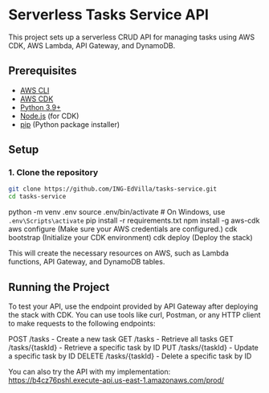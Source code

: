 # Serverless Tasks Service API

This project sets up a serverless CRUD API for managing tasks using AWS CDK, AWS Lambda, API Gateway, and DynamoDB.

## Prerequisites

- [AWS CLI](https://aws.amazon.com/cli/)
- [AWS CDK](https://docs.aws.amazon.com/cdk/latest/guide/work-with-cdk.html)
- [Python 3.9+](https://www.python.org/downloads/)
- [Node.js](https://nodejs.org/) (for CDK)
- [pip](https://pip.pypa.io/en/stable/) (Python package installer)

## Setup

### 1. Clone the repository

```bash
git clone https://github.com/ING-EdVilla/tasks-service.git
cd tasks-service
```
python -m venv .env
source .env/bin/activate  # On Windows, use `.env\Scripts\activate`
pip install -r requirements.txt
npm install -g aws-cdk
aws configure (Make sure your AWS credentials are configured.)
cdk bootstrap (Initialize your CDK environment)
cdk deploy (Deploy the stack)

This will create the necessary resources on AWS, such as Lambda functions, API Gateway, and DynamoDB tables.

## Running the Project

To test your API, use the endpoint provided by API Gateway after deploying the stack with CDK. You can use tools like curl, Postman, or any HTTP client to make requests to the following endpoints:

POST /tasks - Create a new task
GET /tasks - Retrieve all tasks
GET /tasks/{taskId} - Retrieve a specific task by ID
PUT /tasks/{taskId} - Update a specific task by ID
DELETE /tasks/{taskId} - Delete a specific task by ID

You can also try the API with my implementation: https://b4cz76pshl.execute-api.us-east-1.amazonaws.com/prod/
